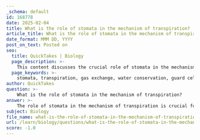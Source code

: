 ```yaml
---
_schema: default
id: 168778
date: 2025-02-04
title: What is the role of stomata in the mechanism of transpiration?
article_title: What is the role of stomata in the mechanism of transpiration?
date_format: MMM DD, YYYY
post_on_text: Posted on
seo:
  title: QuickTakes | Biology
  page_description: >-
    This content discusses the crucial role of stomata in the mechanism of transpiration, highlighting gas exchange, regulation by guard cells, and the impact of environmental factors.
  page_keywords: >-
    stomata, transpiration, gas exchange, water conservation, guard cells, photosynthesis, CO2, O2, water loss, turgor pressure, opening closing, light, carbon dioxide levels, water availability, abscisic acid, plant health
author: QuickTakes
question: >-
    What is the role of stomata in the mechanism of transpiration?
answer: >-
    The role of stomata in the mechanism of transpiration is crucial for maintaining the balance between gas exchange and water conservation in plants. Stomata are small openings located on the surfaces of leaves that facilitate the exchange of gases, allowing carbon dioxide (CO2) to enter for photosynthesis and oxygen (O2) to exit as a byproduct. \n\n### Mechanism of Transpiration\n\n1. **Gas Exchange**: When stomata are open, CO2 enters the leaf for photosynthesis, while O2 produced during this process exits. This gas exchange is vital for the plant's metabolic activities.\n\n2. **Water Loss**: The opening of stomata also allows water vapor to escape from the leaf surface into the atmosphere, a process known as transpiration. This loss of water creates a negative pressure within the plant's xylem, which helps to pull water upward from the roots through the plant.\n\n3. **Regulation by Guard Cells**: Stomata are surrounded by guard cells that regulate their opening and closing. The turgor pressure within these guard cells changes based on water availability:\n   - **Opening**: When guard cells take up water, they swell and become turgid, causing the stomata to open. This typically occurs during the day when light is available for photosynthesis.\n   - **Closing**: Conversely, when water is scarce, guard cells lose water and become flaccid, leading to the closing of the stomata. This response is crucial for minimizing water loss during drought conditions.\n\n4. **Influencing Factors**: Several factors influence the behavior of guard cells and, consequently, the opening and closing of stomata:\n   - **Light**: Light stimulates guard cells to open stomata, increasing CO2 uptake for photosynthesis.\n   - **Carbon Dioxide Levels**: Low internal CO2 concentrations trigger stomatal opening, while sufficient levels can lead to closure to conserve water.\n   - **Water Availability**: In conditions of water stress, the production of the hormone abscisic acid (ABA) signals guard cells to close the stomata, preventing further water loss.\n\n### Summary\n\nIn summary, stomata play a vital role in the mechanism of transpiration by facilitating gas exchange while regulating water loss through the action of guard cells. This balance is essential for the plant's health and survival, particularly in varying environmental conditions. The ability to open and close stomata in response to light, CO2 levels, and water availability allows plants to optimize their photosynthetic efficiency while minimizing water loss.
subject: Biology
file_name: what-is-the-role-of-stomata-in-the-mechanism-of-transpiration.md
url: /learn/biology/questions/what-is-the-role-of-stomata-in-the-mechanism-of-transpiration
score: -1.0
---
```


&nbsp;